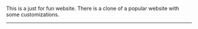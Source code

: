 This is a just for fun website.
There is a clone of a popular website with some customizations.
<hr>
 
